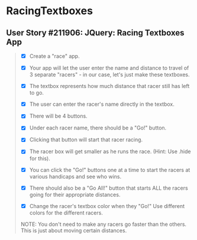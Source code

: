 RacingTextboxes
===============

User Story #211906: JQuery: Racing Textboxes App
------------------------------------------------

> - [x] Create a "race" app.
>
> - [x] Your app will let the user enter the name and distance to travel of 3 separate
>       "racers" - in our case, let's just make these textboxes.
>
> - [x] The textbox represents how much distance that racer still has left to go.
>
> - [x] The user can enter the racer's name directly in the textbox.
>
> - [x] There will be 4 buttons.
>
> - [x] Under each racer name, there should be a "Go!" button.
> - [x] Clicking that button will start that racer racing.
> - [x] The racer box will get smaller as he runs the race. (Hint: Use .hide for this).
> - [x] You can click the "Go!" buttons one at a time to start the racers at various
>       handicaps and see who wins.
>
> - [x] There should also be a "Go All!" button that starts ALL the racers going for
>       their appropriate distances.
>
> - [x] Change the racer's textbox color when they "Go!" Use different colors for the
>       different racers.
>
> NOTE: You don't need to make any racers go faster than the others. This is just about
> moving certain distances.
